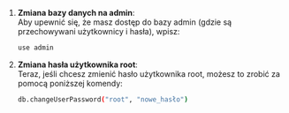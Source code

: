 1. **Zmiana bazy danych na admin**:  
Aby upewnić się, że masz dostęp do bazy admin (gdzie są przechowywani użytkownicy i hasła), wpisz:

    ```bash
    use admin
    ```

2. **Zmiana hasła użytkownika root**:  
Teraz, jeśli chcesz zmienić hasło użytkownika root, możesz to zrobić za pomocą poniższej komendy:

    ```bash
    db.changeUserPassword("root", "nowe_hasło")
    ```